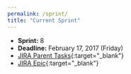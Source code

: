 ```yaml
---
permalink: /sprint/
title: "Current Sprint"
---
```


- **Sprint:** 8
- **Deadline:** February 17, 2017 (Friday)
- [JIRA Parent Tasks](https://issues.jboss.org/secure/RapidBoard.jspa?rapidView=3626){:target="_blank"}
- [JIRA Epic](https://issues.jboss.org/browse/IPAAS-153){:target="_blank"}



